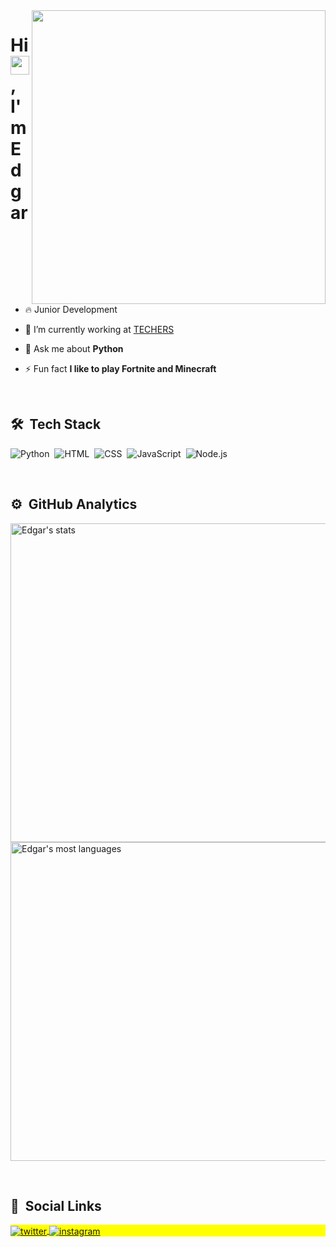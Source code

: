 
<img align="right" height="470em" src="https://raw.githubusercontent.com/gist/EdgarY0/b2ec24ffe7bcbdd3697da8ebd323192e/raw/0974a9935021328b9daeb93e32e0c996898bb03c/githubcard.svg"/>
<h1 align="left">Hi <img src="https://raw.githubusercontent.com/kaueMarques/kaueMarques/master/hi.gif" width="30px">, I'm Edgar</h1>

- 🔥 Junior Development

- 🔭 I’m currently working at [TECHERS](https://www.techers.com.br/)

- 💬 Ask me about **Python**

- ⚡ Fun fact **I like to play Fortnite and Minecraft**

<br>

## 🛠 &nbsp;Tech Stack
![Python](https://img.shields.io/badge/-Python-05122A?style=flat&logo=python&logoColor=1572B6)&nbsp;
![HTML](https://img.shields.io/badge/-HTML-05122A?style=flat&logo=HTML5)&nbsp;
![CSS](https://img.shields.io/badge/-CSS-05122A?style=flat&logo=CSS3&logoColor=1572B6)&nbsp;
![JavaScript](https://img.shields.io/badge/-JavaScript-05122A?style=flat&logo=javascript)&nbsp;
![Node.js](https://img.shields.io/badge/-Node.js-05122A?style=flat&logo=node.js)&nbsp;

<br>

## ⚙️ &nbsp;GitHub Analytics
<p align="left">
<img width="510em" src="https://github-readme-stats.vercel.app/api?username=EdgarY0&show_icons=true&theme=vision-friendly-dark" alt="Edgar's stats"/>
<img width="510em" src="https://github-readme-stats.vercel.app/api/top-langs/?username=EdgarY0&layout=compact&theme=vision-friendly-dark" alt="Edgar's most languages"/>
</p>

<br>

## 👀 &nbsp;Social Links

<p align="left" style="background:yellow">
<a href="https://twitter.com/EdgarSo73219614" target="_blank">
  <img align="center" src="https://img.shields.io/badge/-EdgarY0-05122A?style=flat&logo=twitter" alt="twitter"/>  
</a>
<a href="https://www.instagram.com/edgaar.png/" target="_blank">
 <img align="center" src="https://img.shields.io/badge/-EdgarY0-05122A?style=flat&logo=instagram" alt="instagram"/>
</a>
</p>
